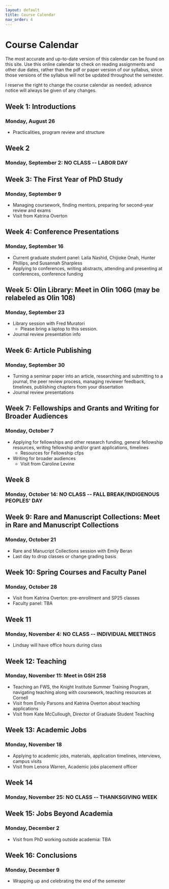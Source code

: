 ```yaml
---
layout: default
title: Course Calendar
nav_order: 4
---
```

# Course Calendar
The most accurate and up-to-date version of this calendar can be found on this site. Use this online calendar to check on reading assignments and other due dates, rather than the pdf or paper version of our syllabus, since those versions of the syllabus will not be updated throughout the semester.

I reserve the right to change the course calendar as needed; advance notice will always be given of any changes.

## Week 1: Introductions
### Monday, August 26
- Practicalities, program review and structure

## Week 2
### Monday, September 2: NO CLASS -- LABOR DAY

## Week 3: The First Year of PhD Study
### Monday, September 9
- Managing coursework, finding mentors, preparing for second-year review and exams
- Visit from Katrina Overton

## Week 4: Conference Presentations
### Monday, September 16
- Current graduate student panel: Laila Nashid, Chijioke Onah, Hunter Phillips, and Susannah Sharpless
- Applying to conferences, writing abstracts, attending and presenting at conferences, conference funding

## Week 5: Olin Library: Meet in Olin 106G (may be relabeled as Olin 108)
### Monday, September 23
- Library session with Fred Muratori
    - Please bring a laptop to this session.
- Journal review presentation info

## Week 6: Article Publishing
### Monday, September 30
- Turning a seminar paper into an article, researching and submitting to a journal, the peer review process, managing reviewer feedback, timelines, publishing chapters from your dissertation
- Journal review presentations

## Week 7: Fellowships and Grants and Writing for Broader Audiences
### Monday, October 7
- Applying for fellowships and other research funding, general fellowship resources, writing fellowship and/or grant applications, timelines
	- Resources for Fellowship cfps
- Writing for broader audiences
    - Visit from Caroline Levine

## Week 8
### Monday, October 14: NO CLASS -- FALL BREAK/INDIGENOUS PEOPLES' DAY

## Week 9: Rare and Manuscript Collections: Meet in Rare and Manuscript Collections
### Monday, October 21
- Rare and Manucript Collections session with Emily Beran
- Last day to drop classes or change grading basis

## Week 10: Spring Courses and Faculty Panel
### Monday, October 28
- Visit from Katrina Overton: pre-enrollment and SP25 classes
- Faculty panel: TBA

## Week 11
### Monday, November 4: NO CLASS -- INDIVIDUAL MEETINGS
- Lindsay will have office hours during class

## Week 12: Teaching
### Monday, November 11: Meet in GSH 258
- Teaching an FWS, the Knight Institute Summer Training Program, navigating teaching along with coursework, teaching resources at Cornell
- Visit from Emily Parsons and Katrina Overton about teaching applications
- Visit from Kate McCullough, Director of Graduate Student Teaching

## Week 13: Academic Jobs
### Monday, November 18
- Applying to academic jobs, materials, application timelines, interviews, campus visits
- Visit from Lenora Warren, Academic jobs placement officer

## Week 14
### Monday, November 25: NO CLASS -- THANKSGIVING WEEK

## Week 15: Jobs Beyond Academia
### Monday, December 2
- Visit from PhD working outside academia: TBA

## Week 16: Conclusions
### Monday, December 9
- Wrapping up and celebrating the end of the semester
